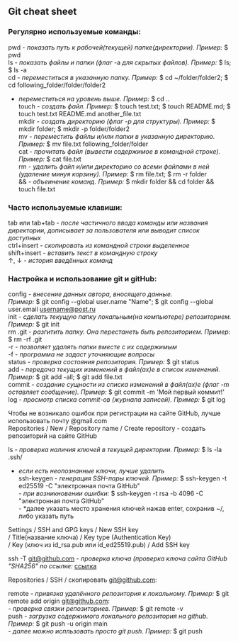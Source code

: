 ## Git cheat sheet

### Регулярно используемые команды:
pwd - *показать путь к рабочей(текущей) папке(директории). Пример:* $ pwd <br>
ls - *показать файлы и папки* *(флаг* -а *для скрытых файлов). Пример:* $ ls; $ ls -a <br>
cd - *переместиться в указанную папку. Пример:* $ cd ~/folder/folder2; $ cd following_folder/folder/folder2 <br>
   - *переместиться на уровень выше. Пример:* $ cd .. <br>
touch - *создать файл. Пример:* $ touch test.txt; $ touch README.md; $ touch test.txt README.md another_file.txt <br>
mkdir - *создать директорию (флаг -p для структуры). Пример:* $ mkdir folder; $ mkdir -p folder/folder2 <br>
mv - *переместить файлы и/или папки в указанную директорию. Пример:* $ mv file.txt following_folder/folder <br>
cat - *прочитать файл (вывести содержимое в командной строке). Пример:* $ cat file.txt <br>
rm - *удалить файл и/или директорию со всеми файлами в ней (удаление минуя корзину). Пример:* $ rm file.txt; $ rm -r folder <br>
&& - *объеинение команд. Пример:* $ mkdir folder && cd folder && touch file.txt <br>

### Часто используемые клавиши:
tab или tab+tab - *после частичного ввода команды или названия директории, дописывает за пользователя или выводит список доступных* <br>
ctrl+insert - *скопировать из командной строки выделенное* <br>
shift+insert - *вставить текст в командную строку* <br>
↑, ↓ - *история введённых команд* <br>

### Настройка и использование git и gitHub:
config - *внесение данных автора, вносящего данные.* <br>
         *Пример:* $ git config --global user.name "Name"; $ git config --global user.email username@post.ru <br>
init - *сделать текущую папку локальным(на компьютере) репозиторием. Пример:* $ git init <br>
rm .git - *разгитить папку. Она перестанеть быть репозиторием. Пример:* $ rm -rf .git <br>
     -r - *позволяет удалять папки вместе с их содержимым* <br>
     -f - *программа не задаст уточняющие вопросы* <br>
status - *проверка состояния репозитория. Пример:* $ git status <br>
add - *передача текущих изменений в файл(ах)е в список изменений. Пример:* $ git add -all; $ git add file.txt <br>
commit - *создание сущности из списка изменений в файл(ах)е (флаг -m оставляет сообщение). Пример:* $ git commit -m 'Мой первый коммит!' <br>
log - *просмотр списка commit-ов (журнала записей). Пример:* $ git log <br>

Чтобы не возникало ошибок при регистрации на сайте GitHub, лучше использовать почту @gmail.com <br>
Repositories / New / Repository name / Create repository - создать репозиторий на сайте GitHub <br>

ls - *проверка наличия ключей в текущей директории. Пример:* $ ls -la .ssh/ <br>
   - *если есть неопознанные ключи, лучше удалить* <br>
ssh-keygen - *генерация SSH-пары ключей. Пример:* $ ssh-keygen -t ed25519 -C "электронная почта GitHub" <br>
           - *при возникновении ошибки:* $ ssh-keygen -t rsa -b 4096 -C "электронная почта GitHub" <br>
           - *далее указать место хранения ключей нажав enter, сохранив ~/, либо указать путь <br>

Settings / SSH and GPG keys /  New SSH key <br>
    / Title(название ключа) / Key type (Authentication Key) <br>
    / Key (ключ из id_rsa.pub или id_ed25519.pub) / Add SSH key <br>

ssh -T git@github.com - *проверка ключа (проверка ключа сайта GitHub "SHA256" по ссылке:* [ссылка](https://docs.github.com/en/authentication/keeping-your-account-and-data-secure/githubs-ssh-key-fingerprints) <br>

Repositories / SSH / скопировать git@github.com: <br>

remote - *привязка удалённого репозитория к локальному. Пример:* $ git remote add origin git@github.com: <br>
       - *проверка связки репозиториев. Пример:* $ git remote -v <br>
push - *загрузка содержимого локального репозитория на github. Пример:* $ git push -u origin main <br>
     - *далее можно испльзовать просто git push. Пример:* $ git push <br>







